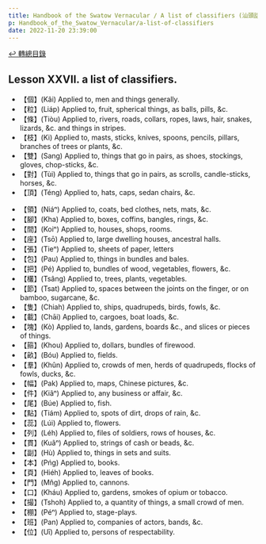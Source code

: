 ```yaml
---
title: Handbook of the Swatow Vernacular / A list of classifiers (汕頭話讀本之量詞列表)
p: Handbook_of_the_Swatow_Vernacular/a-list-of-classifiers
date: 2022-11-20 23:39:00
---
```


[↩️ 轉總目錄](/Handbook_of_the_Swatow_Vernacular)

## Lesson XXVII. a list of classifiers.

* 【個】(Kâi) Applied to, men and things generally.
* 【粒】(Liáp) Applied to, fruit, spherical things, as balls, pills, &c.
* 【條】(Tiòu) Applied to, rivers, roads, collars, ropes, laws, hair, snakes, lizards, &c. and things in stripes.
* 【枝】(Ki) Applied to, masts, sticks, knives, spoons, pencils, pillars, branches of trees or plants, &c.
* 【雙】(Sang) Applied to, things that go in pairs, as shoes, stockings, gloves, chop-sticks, &c.
* 【對】(Tùi) Applied to, things that go in pairs, as scrolls, candle-sticks, horses, &c.
* 【頂】(Téng) Applied to, hats, caps, sedan chairs, &c.
<!--more-->
* 【領】(Niáⁿ) Applied to, coats, bed clothes, nets, mats, &c.
* 【腳】(Kha) Applied to, boxes, coffins, bangles, rings, &c.
* 【間】(Koiⁿ) Applied to, houses, shops, rooms.
* 【座】(Tsō) Applied to, large dwelling houses, ancestral halls.
* 【張】(Tieⁿ) Applied to, sheets of paper, letters
* 【包】(Pau) Applied to, things in bundles and bales.
* 【把】(Pé) Applied to, bundles of wood, vegetables, flowers, &c.
* 【欉】(Tsâng) Applied to, trees, plants, vegetables.
* 【節】(Tsat) Applied to, spaces between the joints on the finger, or on bamboo, sugarcane, &c.
* 【隻】(Chiah) Applied to, ships, quadrupeds, birds, fowls, &c.
* 【載】(Chāi) Applied to, cargoes, boat loads, &c.
* 【塊】(Kò) Applied to, lands, gardens, boards &c., and slices or pieces of things.
* 【箍】(Khou) Applied to, dollars, bundles of firewood.
* 【畝】(Bóu) Applied to, fields.
* 【羣】(Khûn) Applied to, crowds of men, herds of quadrupeds, flocks of fowls, ducks, &c.
* 【幅】(Pak) Applied to, maps, Chinese pictures, &c.
* 【件】(Kiãⁿ) Applied to, any business or affair, &c.
* 【尾】(Búe) Applied to, fish.
* 【點】(Tiám) Applied to, spots of dirt, drops of rain, &c.
* 【蕊】(Lúi) Applied to, flowers.
* 【列】(Léh) Applied to, files of soldiers, rows of houses, &c.
* 【貫】(Kuãⁿ) Applied to, strings of cash or beads, &c.
* 【副】(Hù) Applied to, things in sets and suits.
* 【本】(Pńg) Applied to, books.
* 【頁】(Hiéh) Applied to, leaves of books.
* 【門】(Mn̂g) Applied to, cannons.
* 【口】(Kháu) Applied to, gardens, smokes of opium or tobacco.
* 【撮】(Tshoh) Applied to, a quantity of things, a small crowd of men.
* 【棚】(Péⁿ) Applied to, stage-plays.
* 【班】(Pan) Applied to, companies of actors, bands, &c.
* 【位】(Uī) Applied to, persons of respectability.
